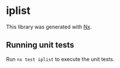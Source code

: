 # iplist

This library was generated with [Nx](https://nx.dev).

## Running unit tests

Run `nx test iplist` to execute the unit tests.
